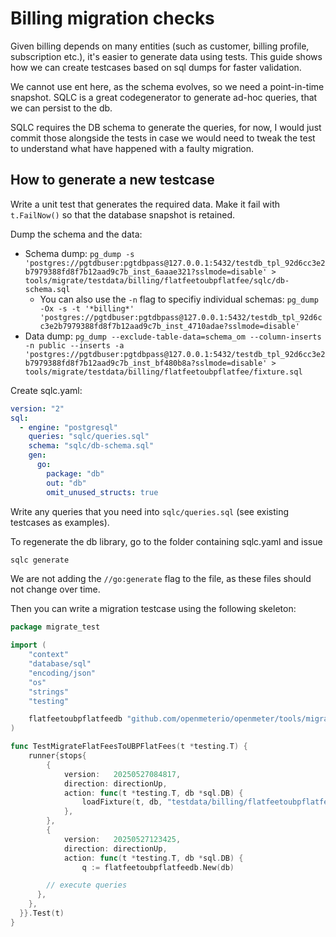 # Billing migration checks

Given billing depends on many entities (such as customer, billing profile, subscription etc.), it's easier to generate data using tests. This guide shows how we can create testcases based on sql dumps for faster validation.

We cannot use ent here, as the schema evolves, so we need a point-in-time snapshot. SQLC is a great codegenerator to generate ad-hoc queries, that we can persist to the db.

SQLC requires the DB schema to generate the queries, for now, I would just commit those alongside the tests in case we would need to tweak the test to understand what have happened with a faulty migration.

## How to generate a new testcase

Write a unit test that generates the required data. Make it fail with `t.FailNow()` so that the database snapshot is retained.

Dump the schema and the data:
- Schema dump: `pg_dump -s 'postgres://pgtdbuser:pgtdbpass@127.0.0.1:5432/testdb_tpl_92d6cc3e2b7979388fd8f7b12aad9c7b_inst_6aaae321?sslmode=disable' > tools/migrate/testdata/billing/flatfeetoubpflatfee/sqlc/db-schema.sql`
  - You can also use the `-n` flag to specifiy individual schemas: `pg_dump -Ox -s -t '*billing*' 'postgres://pgtdbuser:pgtdbpass@127.0.0.1:5432/testdb_tpl_92d6cc3e2b7979388fd8f7b12aad9c7b_inst_4710adae?sslmode=disable'`
- Data dump: `pg_dump --exclude-table-data=schema_om --column-inserts -n public --inserts -a 'postgres://pgtdbuser:pgtdbpass@127.0.0.1:5432/testdb_tpl_92d6cc3e2b7979388fd8f7b12aad9c7b_inst_bf480b8a?sslmode=disable' > tools/migrate/testdata/billing/flatfeetoubpflatfee/fixture.sql`

Create sqlc.yaml:
```yaml
version: "2"
sql:
  - engine: "postgresql"
    queries: "sqlc/queries.sql"
    schema: "sqlc/db-schema.sql"
    gen:
      go:
        package: "db"
        out: "db"
        omit_unused_structs: true
```

Write any queries that you need into `sqlc/queries.sql` (see existing testcases as examples).

To regenerate the db library, go to the folder containing sqlc.yaml and issue
```sh
sqlc generate
```

We are not adding the `//go:generate` flag to the file, as these files should not change over time.

Then you can write a migration testcase using the following skeleton:

```go
package migrate_test

import (
	"context"
	"database/sql"
	"encoding/json"
	"os"
	"strings"
	"testing"

	flatfeetoubpflatfeedb "github.com/openmeterio/openmeter/tools/migrate/testdata/billing/flatfeetoubpflatfee/db"
)

func TestMigrateFlatFeesToUBPFlatFees(t *testing.T) {
	runner{stops{
		{
			version:   20250527084817,
			direction: directionUp,
			action: func(t *testing.T, db *sql.DB) {
				loadFixture(t, db, "testdata/billing/flatfeetoubpflatfee/fixture.sql")
			},
		},
		{
			version:   20250527123425,
			direction: directionUp,
			action: func(t *testing.T, db *sql.DB) {
				q := flatfeetoubpflatfeedb.New(db)

        // execute queries
      },
    },
  }}.Test(t)
}
```
